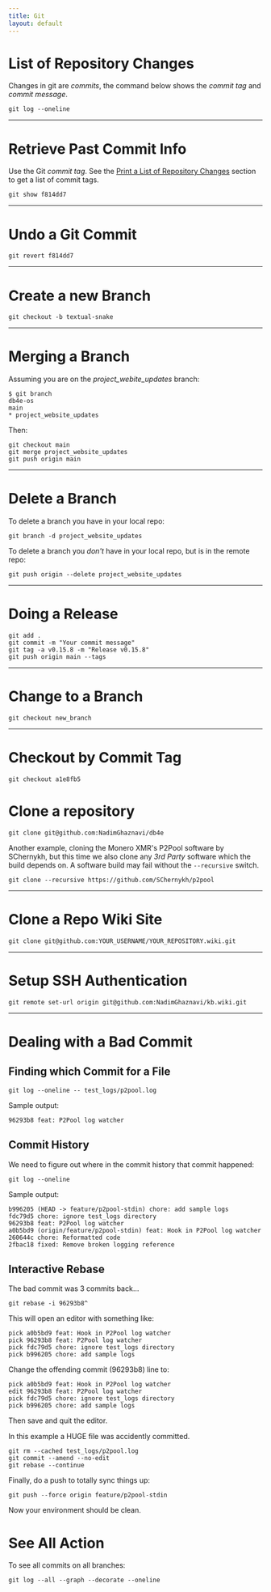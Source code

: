 ```yaml
---
title: Git
layout: default
---
```


# List of Repository Changes

Changes in git are *commits*, the command below shows the *commit tag* and *commit message*.

```
git log --oneline
```

---

# Retrieve Past Commit Info

Use the Git *commit tag*. See the [Print a List of Repository Changes](#print-a-list-of-repository-commits) section to get a list of commit tags.

```
git show f814dd7
```

---

# Undo a Git Commit

```
git revert f814dd7
```

---

# Create a new Branch

```
git checkout -b textual-snake
```
---

# Merging a Branch 

Assuming you are on the *project_webite_updates* branch:

```
$ git branch
db4e-os
main
* project_website_updates
```

Then:

```
git checkout main
git merge project_website_updates
git push origin main
```

---

# Delete a Branch

To delete a branch you have in your local repo:

```
git branch -d project_website_updates
```

To delete a branch you *don't* have in your local repo, but is in the remote repo:

```
git push origin --delete project_website_updates
```

---

# Doing a Release

```
git add .
git commit -m "Your commit message"
git tag -a v0.15.8 -m "Release v0.15.8"
git push origin main --tags
```

---

# Change to a Branch

```
git checkout new_branch
```

---

# Checkout by Commit Tag

```
git checkout a1e8fb5
```

# Clone a repository

```
git clone git@github.com:NadimGhaznavi/db4e
```

Another example, cloning the Monero XMR's P2Pool software by SChernykh, but this time we also
clone any *3rd Party* software which the build depends on. A software build may fail without the `--recursive` switch.

```
git clone --recursive https://github.com/SChernykh/p2pool
```

---

# Clone a Repo Wiki Site

```
git clone git@github.com:YOUR_USERNAME/YOUR_REPOSITORY.wiki.git
```

---

# Setup SSH Authentication 

```
git remote set-url origin git@github.com:NadimGhaznavi/kb.wiki.git
```

---

# Dealing with a Bad Commit

## Finding which Commit for a File

```
git log --oneline -- test_logs/p2pool.log
```

Sample output:

```
96293b8 feat: P2Pool log watcher
```

## Commit History

We need to figure out where in the commit history that commit happened:

```
git log --oneline
```

Sample output:

```
b996205 (HEAD -> feature/p2pool-stdin) chore: add sample logs
fdc79d5 chore: ignore test_logs directory
96293b8 feat: P2Pool log watcher
a0b5bd9 (origin/feature/p2pool-stdin) feat: Hook in P2Pool log watcher
260644c chore: Reformatted code
2fbac18 fixed: Remove broken logging reference
```

## Interactive Rebase

The bad commit was 3 commits back...

```
git rebase -i 96293b8^
```

This will open an editor with something like:

```
pick a0b5bd9 feat: Hook in P2Pool log watcher
pick 96293b8 feat: P2Pool log watcher
pick fdc79d5 chore: ignore test_logs directory
pick b996205 chore: add sample logs
```

Change the offending commit (96293b8) line to:

```
pick a0b5bd9 feat: Hook in P2Pool log watcher
edit 96293b8 feat: P2Pool log watcher
pick fdc79d5 chore: ignore test_logs directory
pick b996205 chore: add sample logs
```

Then save and quit the editor.

In this example a HUGE file was accidently committed.

```
git rm --cached test_logs/p2pool.log
git commit --amend --no-edit
git rebase --continue
```

Finally, do a push to totally sync things up:

```
git push --force origin feature/p2pool-stdin
```

Now your environment should be clean.


# See All Action

To see all commits on all branches:

```
git log --all --graph --decorate --oneline
```